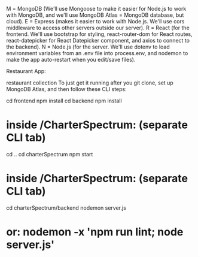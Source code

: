 M = MongoDB (We'll use Mongoose to make it easier for Node.js to work with MongoDB, and we'll use MongoDB Atlas = MongoDB database, but cloud).
E = Express (makes it easier to work with Node.js. We'll use cors middleware to access other servers outside our server).
R = React (for the frontend. We'll use bootstrap for styling, react-router-dom for React routes, react-datepicker for React Datepicker component, and axios to connect to the backend).
N = Node.js (for the server. We'll use dotenv to load environment variables from an .env file into process.env, and nodemon to make the app auto-restart when you edit/save files).

Restaurant App:

restaurant collection
To just get it running after you git clone, set up MongoDB Atlas, and then follow these CLI steps:

cd frontend
npm install
cd backend
npm install

# inside /CharterSpectrum: (separate CLI tab)
cd ..
cd charterSpectrum
npm start

# inside /CharterSpectrum: (separate CLI tab)
cd charterSpectrum/backend
nodemon server.js
# or: nodemon -x 'npm run lint; node server.js'
